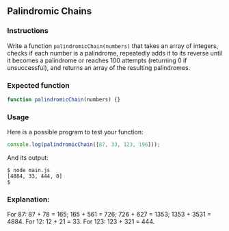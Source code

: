 ## Palindromic Chains

### Instructions

Write a function `palindromicChain(numbers)` that takes an array of integers, checks if each number is a palindrome, repeatedly adds it to its reverse until it becomes a palindrome or reaches 100 attempts (returning 0 if unsuccessful), and returns an array of the resulting palindromes.

### Expected function

```js
function palindromicChain(numbers) {}
```

### Usage

Here is a possible program to test your function:

```js
console.log(palindromicChain([87, 33, 123, 196]));
```

And its output:

```console
$ node main.js
[4884, 33, 444, 0]
$
```

### Explanation:

For 87: 87 + 78 = 165; 165 + 561 = 726; 726 + 627 = 1353; 1353 + 3531 = 4884.
For 12: 12 + 21 = 33.
For 123: 123 + 321 = 444.
